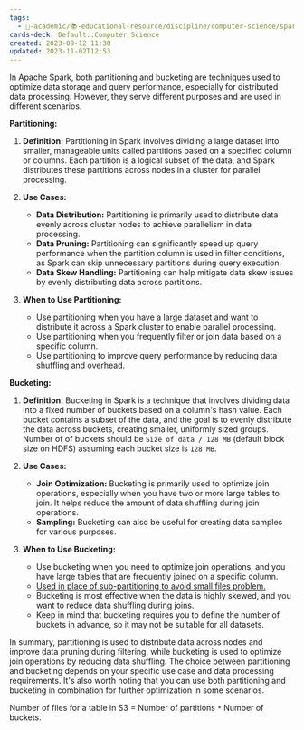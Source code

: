 ```yaml
---
tags:
  - 🔴-academic/📚-educational-resource/discipline/computer-science/spark
cards-deck: Default::Computer Science
created: 2023-09-12 11:38
updated: 2023-11-02T12:53
---
```


In Apache Spark, both partitioning and bucketing are techniques used to optimize data storage and query performance, especially for distributed data processing. However, they serve different purposes and are used in different scenarios.

**Partitioning:**
1. **Definition:** Partitioning in Spark involves dividing a large dataset into smaller, manageable units called partitions based on a specified column or columns. Each partition is a logical subset of the data, and Spark distributes these partitions across nodes in a cluster for parallel processing.

2. **Use Cases:**
   - **Data Distribution:** Partitioning is primarily used to distribute data evenly across cluster nodes to achieve parallelism in data processing.
   - **Data Pruning:** Partitioning can significantly speed up query performance when the partition column is used in filter conditions, as Spark can skip unnecessary partitions during query execution.
   - **Data Skew Handling:** Partitioning can help mitigate data skew issues by evenly distributing data across partitions.

3. **When to Use Partitioning:**
   - Use partitioning when you have a large dataset and want to distribute it across a Spark cluster to enable parallel processing.
   - Use partitioning when you frequently filter or join data based on a specific column.
   - Use partitioning to improve query performance by reducing data shuffling and overhead.

**Bucketing:**
1. **Definition:** Bucketing in Spark is a technique that involves dividing data into a fixed number of buckets based on a column's hash value. Each bucket contains a subset of the data, and the goal is to evenly distribute the data across buckets, creating smaller, uniformly sized groups. Number of of buckets should be `Size of data / 128 MB` (default block size on HDFS) assuming each bucket size is `128 MB`.

2. **Use Cases:**
   - **Join Optimization:** Bucketing is primarily used to optimize join operations, especially when you have two or more large tables to join. It helps reduce the amount of data shuffling during join operations.
   - **Sampling:** Bucketing can also be useful for creating data samples for various purposes.

1. **When to Use Bucketing:**
   - Use bucketing when you need to optimize join operations, and you have large tables that are frequently joined on a specific column.
   - [Used in place of sub-partitioning to avoid small files problem.](https://youtu.be/Kr_AAkzGZsI?feature=shared&t=116)
   - Bucketing is most effective when the data is highly skewed, and you want to reduce data shuffling during joins.
   - Keep in mind that bucketing requires you to define the number of buckets in advance, so it may not be suitable for all datasets.

In summary, partitioning is used to distribute data across nodes and improve data pruning during filtering, while bucketing is used to optimize join operations by reducing data shuffling. The choice between partitioning and bucketing depends on your specific use case and data processing requirements. It's also worth noting that you can use both partitioning and bucketing in combination for further optimization in some scenarios.

Number of files for a table in S3 = Number of partitions `*` Number of buckets.



